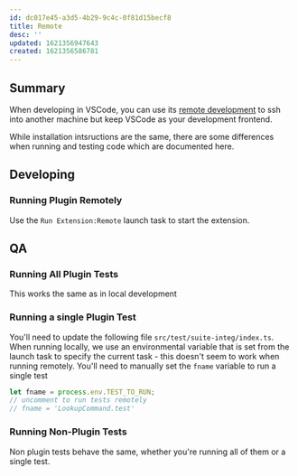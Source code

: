 ```yaml
---
id: dc017e45-a3d5-4b29-9c4c-0f81d15becf8
title: Remote
desc: ''
updated: 1621356947643
created: 1621356586781
---
```



## Summary

When developing in VSCode, you can use its [remote development](https://code.visualstudio.com/docs/remote/ssh) to ssh into another machine but keep VSCode as your development frontend.

While installation intsructions are the same, there are some differences when running and testing code which are documented here.

## Developing

### Running Plugin Remotely

Use the `Run Extension:Remote` launch task to start the extension. 

## QA

### Running All Plugin Tests

This works the same as in local development

### Running a single Plugin Test

You'll need to update the following file `src/test/suite-integ/index.ts`. When running locally, we use an environmental variable that is set from the launch task to specify the current task - this doesn't seem to work when running remotely. You'll need to manually set the `fname` variable to run a single test

```ts
let fname = process.env.TEST_TO_RUN;
// uncomment to run tests remotely
// fname = 'LookupCommand.test'
```

### Running Non-Plugin Tests

Non plugin tests behave the same, whether you're running all of them or a single test.